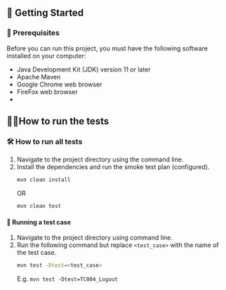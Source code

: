 ## 🚀 Getting Started

### 🚧 Prerequisites
Before you can run this project, you must have the following software installed on your computer:

- Java Development Kit (JDK) version 11 or later
- Apache Maven
- Google Chrome web browser
- FireFox web browser
- 

## 🏃🏽How to run the tests

### 🛠️ How to run all tests
1. Navigate to the project directory using the command line.
2. Install the dependencies and run the smoke test plan (configured).
   ```sh
   mvn clean install
   ```
   OR
    ```sh
   mvn clean test
   ```
   
#### 🚦 Running a test case
1. Navigate to the project directory using command line.
2. Run the following command but replace `<test_case>` with the name of the test case.   
   ```sh
   mvn test -Dtest=<test_case>
   ```  
   E.g. `mvn test -Dtest=TC004_Logout`